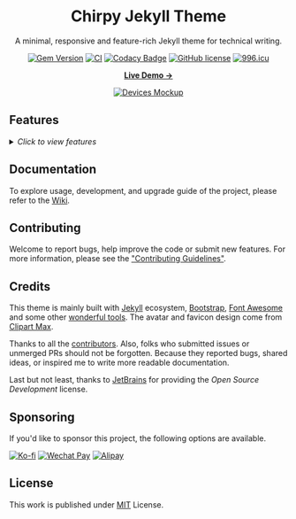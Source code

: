 <div align="center">

  # Chirpy Jekyll Theme

  A minimal, responsive and feature-rich Jekyll theme for technical writing.

  [![Gem Version](https://img.shields.io/gem/v/jekyll-theme-chirpy?color=brightgreen)](https://rubygems.org/gems/jekyll-theme-chirpy)
  [![CI](https://github.com/cotes2020/jekyll-theme-chirpy/actions/workflows/ci.yml/badge.svg)](https://github.com/cotes2020/jekyll-theme-chirpy/actions/workflows/ci.yml)
  [![Codacy Badge](https://app.codacy.com/project/badge/Grade/4e556876a3c54d5e8f2d2857c4f43894)](https://www.codacy.com/gh/cotes2020/jekyll-theme-chirpy/dashboard?utm_source=github.com&amp;utm_medium=referral&amp;utm_content=cotes2020/jekyll-theme-chirpy&amp;utm_campaign=Badge_Grade)
  [![GitHub license](https://img.shields.io/github/license/cotes2020/jekyll-theme-chirpy.svg)](https://github.com/cotes2020/jekyll-theme-chirpy/blob/master/LICENSE)
  [![996.icu](https://img.shields.io/badge/link-996.icu-%23FF4D5B.svg)](https://996.icu)

  [**Live Demo →**][demo]

  [![Devices Mockup](https://chirpy-img.netlify.app/commons/devices-mockup.png)][demo]

</div>

##  Features

<details>
  <summary>
    <i>Click to view features</i>
  </summary>
  <p>

  - Dark / Light Theme Mode
  - Localized UI language
  - Pinned Posts
  - Hierarchical Categories
  - Trending Tags
  - Table of Contents
  - Last Modified Date of Posts
  - Syntax Highlighting
  - Mathematical Expressions
  - Mermaid Diagram & Flowchart
  - Dark / Light Mode Images
  - Embed Videos
  - Disqus / Utterances / Giscus Comments
  - Search
  - Atom Feeds
  - Google Analytics
  - SEO & Performance Optimization

  </p>
</details>

## Documentation

To explore usage, development, and upgrade guide of the project, please refer to
the [Wiki][wiki].

## Contributing

Welcome to report bugs, help improve the code or submit new features.
For more information, please see the ["Contributing Guidelines"][contribute-guide].

## Credits

This theme is mainly built with [Jekyll][jekyllrb] ecosystem,
[Bootstrap][bootstrap], [Font Awesome][icons] and some other [wonderful tools][lib].
The avatar and favicon design come from [Clipart Max][image].

Thanks to all the [contributors][contributors]. Also, folks who submitted issues
or unmerged PRs should not be forgotten. Because they reported bugs, shared ideas,
or inspired me to write more readable documentation.

Last but not least, thanks to [JetBrains][jetbrains] for providing the
_Open Source Development_ license.

## Sponsoring

If you'd like to sponsor this project, the following options are available.

[![Ko-fi](https://img.shields.io/badge/-Buy%20Me%20a%20Coffee-ff5f5f?logo=ko-fi&logoColor=white)](https://ko-fi.com/coteschung)
[![Wechat Pay](https://img.shields.io/badge/-Tip%20Me%20on%20WeChat-brightgreen?logo=wechat&logoColor=white)][donation]
[![Alipay](https://img.shields.io/badge/-Tip%20Me%20on%20Alipay-blue?logo=alipay&logoColor=white)][donation]

## License

This work is published under [MIT][mit] License.

[jekyllrb]: https://jekyllrb.com/
[bootstrap]: https://getbootstrap.com/
[icons]: https://fontawesome.com/
[image]: https://www.clipartmax.com/middle/m2i8b1m2K9Z5m2K9_ant-clipart-childrens-ant-cute/
[demo]: https://cotes2020.github.io/chirpy-demo/
[wiki]: https://github.com/cotes2020/jekyll-theme-chirpy/wiki
[contribute-guide]: https://github.com/cotes2020/jekyll-theme-chirpy/blob/master/.github/CONTRIBUTING.md
[contributors]: https://github.com/cotes2020/jekyll-theme-chirpy/graphs/contributors
[lib]: https://github.com/cotes2020/chirpy-static-assets
[jetbrains]: https://www.jetbrains.com/?from=jekyll-theme-chirpy
[donation]: https://sponsor.cotes.page/
[mit]: https://github.com/cotes2020/jekyll-theme-chirpy/blob/master/LICENSE
